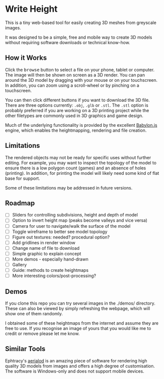 # Write Height

This is a tiny web-based tool for easily creating 3D meshes from greyscale images.

It was designed to be a simple, free and mobile way to create 3D models without
requiring software downloads or technical know-how.

## How it Works

Click the <kbd>browse</kbd> button to select a file on your phone, tablet or computer.
The image will then be shown on screen as a 3D render. You can pan
around the 3D model by dragging with your mouse or on your touchscreen.
In addition, you can zoom using a scroll-wheel or by pinching
on a touchscreen.

You can then click different buttons if you want to download the 3D file.
There are three options currently: `.obj`, `.glb` or `.stl`. The `.stl`
option is probably preferred if you are working on a 3D printing project
while the other filetypes are commonly used in 3D graphics and game design.

Much of the underlying functionality is provided by the excellent
[Babylon.js](https://www.babylonjs.com) engine, which enables the heightmapping, rendering and file creation.

## Limitations

The rendered objects may not be ready for specific uses without further editing. For example,
you may want to inspect the topology of the model to ensure there is a low
polygon count (games) and an absence of holes (printing). In addition, for
printing the model will likely need some kind of flat base for support.

Some of these limitations may be addressed in future versions.

## Roadmap

- [ ] Sliders for controlling subdivisions, height and depth of model
- [ ] Option to invert height map (peaks become valleys and vice versa)
- [ ] Camera for user to navigate/walk the surface of the model
- [ ] Toggle wireframe to better see model topology
- [ ] Figure out textures: needed? procedural option?
- [ ] Add gridlines in render window
- [ ] Change name of file to download
- [ ] Simple graphic to explain concept
- [ ] More demos - especially hand-drawn
- [ ] Gallery
- [ ] Guide: methods to create heightmaps
- [ ] More interesting colors/post-processing?

## Demos

If you clone this repo you can try several
images in the ./demos/ directory. These can
also be viewed by simply refreshing the webpage,
which will show one of them randomly.

I obtained some of these heightmaps from the
internet and assume they are free to
use. If you recognise an image of
yours that you would like me to
credit or remove please let me
know.

## Similar Tools

Ephtracy's [aerialod](https://ephtracy.github.io/index.html?page=aerialod) is an amazing piece of software for rendering high quality 3D models from images and offers a high degree of customisation. The software is Windows-only and does not support mobile devices.
